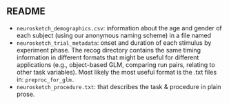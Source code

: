 ## README

- `neurosketch_demographics.csv`: information about the age and gender of each subject (using our anonymous naming scheme) in a file named 
- `neurosketch_trial_metadata`: onset and duration of each stimulus by experiment phase. The recog directory contains the same timing information in different formats that might be useful for different applications (e.g., object-based GLM, comparing run pairs, relating to other task variables). Most likely the most useful format is the .txt files in: `preproc_for_glm.`
- `neurosketch_procedure.txt`: that describes the task & procedure in plain prose. 